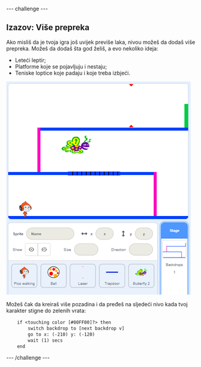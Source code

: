 \--- challenge \---

## Izazov: Više prepreka

Ako misliš da je tvoja igra još uvijek previše laka, nivou možeš da dodaš više prepreka. Možeš da dodaš šta god želiš, a evo nekoliko ideja:

+ Leteći leptir;
+ Platforme koje se pojavljuju i nestaju;
+ Teniske loptice koje padaju i koje treba izbjeći.

![screenshot](images/dodge-obstacles.png)

Možeš čak da kreiraš više pozadina i da pređeš na sljedeći nivo kada tvoj karakter stigne do zelenih vrata:

```blocks
    if <touching color [#00FF00]?> then
        switch backdrop to [next backdrop v]
        go to x: (-210) y: (-120)
        wait (1) secs
    end
```

\--- /challenge \---